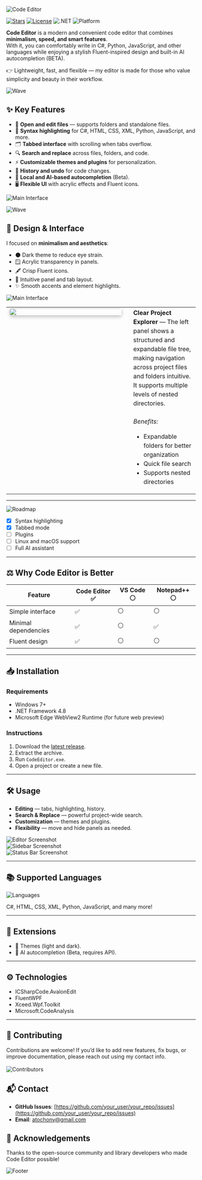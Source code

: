 ![Code Editor](https://capsule-render.vercel.app/api?type=rounded&color=0:1E1E2E,100:4B0082&height=100&section=header&text=Code%20Editor&fontColor=00FFEF&fontSize=45&animation=fadeIn)

[![Stars](https://img.shields.io/github/stars/atocheniy/Code-Editor?style=flat&color=yellow)](https://github.com/atocheniy/Code-Editor/stargazers)
[![License](https://img.shields.io/github/license/atocheniy/Code-Editor?style=flat&color=blue)](LICENSE)
![.NET](https://img.shields.io/badge/.NET-4.8-purple)
![Platform](https://img.shields.io/badge/Platform-Windows-informational)

**Code Editor** is a modern and convenient code editor that combines **minimalism, speed, and smart features**.  
With it, you can comfortably write in C#, Python, JavaScript, and other languages while enjoying a stylish Fluent-inspired design and built-in AI autocompletion (BETA).  

👉 Lightweight, fast, and flexible — my editor is made for those who value simplicity and beauty in their workflow.  

![Wave](https://capsule-render.vercel.app/api?type=waving&color=0:1E1E2E,100:4B0082&height=100&section=footer)


## ✨ Key Features  

- 📂 **Open and edit files** — supports folders and standalone files.  
- 🎨 **Syntax highlighting** for C#, HTML, CSS, XML, Python, JavaScript, and more.  
- 🗂 **Tabbed interface** with scrolling when tabs overflow.  
- 🔍 **Search and replace** across files, folders, and code.  
- ⚡ **Customizable themes and plugins** for personalization.  
- 📜 **History and undo** for code changes.  
- 🤖 **Local and AI-based autocompletion** (Beta).  
- 🖥️ **Flexible UI** with acrylic effects and Fluent icons.  

![Main Interface](Images/img3.png)  

![Wave](https://capsule-render.vercel.app/api?type=waving&color=0:1E1E2E,100:4B0082&height=100&section=footer)

## 🎨 Design & Interface  

I focused on **minimalism and aesthetics**:  
- 🌑 Dark theme to reduce eye strain.  
- 🪟 Acrylic transparency in panels.  
- 🖋 Crisp Fluent icons.  
- 🎯 Intuitive panel and tab layout.  
- ✨ Smooth accents and element highlights.  

![Main Interface](Images/img2.png) 

<table>
  <tr>
    <td style="width: 300px; vertical-align: top; padding-right: 20px;">
      <img src="Images/img4.png" width="100%" style="border-radius: 8px; box-shadow: 0 4px 8px rgba(0,0,0,0.2);" />
    </td>
    <td style="vertical-align: top; padding-left: 10px; font-size: 16px; line-height: 1.5;">
      <strong>Clear Project Explorer</strong> — The left panel shows a structured and expandable file tree, making navigation across project files and folders intuitive. It supports multiple levels of nested directories. <br><br>
      <em>Benefits:</em>
      <ul>
        <li>Expandable folders for better organization</li>
        <li>Quick file search</li>
        <li>Supports nested directories</li>
      </ul>
    </td>
  </tr>
</table>

---

![Roadmap](https://img.shields.io/badge/🚀_Roadmap-informational?style=for-the-badge&logo=github&color=1E90FF)

- [x] Syntax highlighting  
- [x] Tabbed mode  
- [ ] Plugins  
- [ ] Linux and macOS support  
- [ ] Full AI assistant  

---

## ⚖️ Why Code Editor is Better  

| Feature               | Code Editor ✅ | VS Code ⚪ | Notepad++ ⚪ |
|-----------------------|----------------|------------|--------------|
| Simple interface      | ✅             | ⚪         | ⚪            |
| Minimal dependencies  | ✅             | ⚪         | ✅            |
| Fluent design         | ✅             | ⚪         | ⚪            |

---

## 📥 Installation  

### Requirements  
- Windows 7+  
- .NET Framework 4.8  
- Microsoft Edge WebView2 Runtime (for future web preview)  

### Instructions  
1. Download the [latest release](https://github.com/your_user/your_repo/releases).  
2. Extract the archive.  
3. Run `CodeEditor.exe`.  
4. Open a project or create a new file.  

---

## 🛠 Usage  

- **Editing** — tabs, highlighting, history.  
- **Search & Replace** — powerful project-wide search.  
- **Customization** — themes and plugins.  
- **Flexibility** — move and hide panels as needed.  

![Editor Screenshot](path/to/your/editor_screenshot.png)  
![Sidebar Screenshot](path/to/your/sidebar_screenshot.gif)  
![Status Bar Screenshot](path/to/your/statusbar_screenshot.png)  

---

## 📚 Supported Languages  
![Languages](https://img.shields.io/badge/💻_Languages-20+-success?style=for-the-badge&logo=visual-studio-code&color=228B22)

C#, HTML, CSS, XML, Python, JavaScript, and many more!  

---

## 🧩 Extensions  

- 🎨 Themes (light and dark).  
- 🤖 AI autocompletion (Beta, requires API).  

---

## ⚙️ Technologies  

- ICSharpCode.AvalonEdit  
- FluentWPF  
- Xceed.Wpf.Toolkit  
- Microsoft.CodeAnalysis  

---

## 🤝 Contributing
Contributions are welcome! If you’d like to add new features, fix bugs, or improve documentation, please reach out using my contact info. <br><br>
![Contributors](https://contrib.rocks/image?repo=atocheniy/Code-Editor)

## 📬 Contact
- **GitHub Issues**: [https://github.com/your_user/your_repo/issues](https://github.com/your_user/your_repo/issues)  
- **Email**: atochony@gmail.com  

## 🙏 Acknowledgements
Thanks to the open-source community and library developers who made Code Editor possible!

![Footer](https://capsule-render.vercel.app/api?type=rect&color=gradient&height=30&section=footer)

